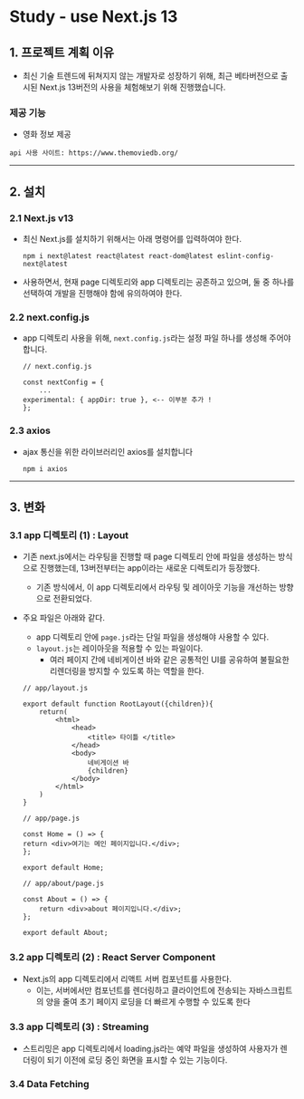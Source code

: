 Study - use Next.js 13
======================

## 1. 프로젝트 계획 이유

- 최신 기술 트렌드에 뒤쳐지지 않는 개발자로 성장하기 위해, 최근 베타버전으로 출시된 Next.js 13버전의 사용을 체험해보기 위해 진행했습니다.

### 제공 기능
 - 영화 정보 제공
 ```
 api 사용 사이트: https://www.themoviedb.org/
 ```

****

## 2. 설치
### 2.1 Next.js v13

- 최신 Next.js를 설치하기 위해서는 아래 명령어를 입력하여야 한다.  
    ```
    npm i next@latest react@latest react-dom@latest eslint-config-next@latest
    ```
- 사용하면서, 현재 page 디렉토리와 app 디렉토리는 공존하고 있으며, 둘 중 하나를 선택하여 개발을 진행해야 함에 유의하여야 한다.

### 2.2 next.config.js

- app 디렉토리 사용을 위해, `next.config.js`라는 설정 파일 하나를 생성해 주어야합니다.
    ```
    // next.config.js

    const nextConfig = {
        ...
    experimental: { appDir: true }, <-- 이부분 추가 !
    };
    ```

### 2.3 axios

- ajax 통신을 위한 라이브러리인 axios를 설치합니다
    ```
    npm i axios
    ```
    
****

## 3. 변화

### 3.1 app 디렉토리 (1) : Layout

- 기존 next.js에서는 라우팅을 진행할 때 page 디렉토리 안에 파일을 생성하는 방식으로 진행했는데, 13버전부터는 app이라는 새로운 디렉토리가 등장했다.
    - 기존 방식에서, 이 app 디렉토리에서 라우팅 및 레이아웃 기능을 개선하는 방향으로 전환되었다.

- 주요 파일은 아래와 같다.
    - app 디렉토리 안에 `page.js`라는 단일 파일을 생성해야 사용할 수 있다.
    - `layout.js`는 레이아웃을 적용할 수 있는 파일이다. 
        - 여러 페이지 간에 네비게이션 바와 같은 공통적인 UI를 공유하여 불필요한 리렌더링을 방지할 수 있도록 하는 역할을 한다. 

    ```
    // app/layout.js

    export default function RootLayout({children}){
        return(
            <html>
                <head>
                    <title> 타이틀 </title>
                </head>
                <body>
                    네비게이션 바
                    {children}
                </body>
            </html>
        )
    }
    ```

    ```
    // app/page.js

    const Home = () => {
    return <div>여기는 메인 페이지입니다.</div>;
    };

    export default Home;
    ```

    ```
    // app/about/page.js

    const About = () => {
        return <div>about 페이지입니다.</div>;
    };
    
    export default About;
    ```

### 3.2 app 디렉토리 (2) : React Server Component
- Next.js의 app 디렉토리에서 리액트 서버 컴포넌트를 사용한다.
    - 이는, 서버에서만 컴포넌트를 렌더링하고 클라이언트에 전송되는 자바스크립트의 양을 줄여 초기 페이지 로딩을 더 빠르게 수행할 수 있도록 한다

### 3.3 app 디렉토리 (3) : Streaming
- 스트리밍은 app 디렉토리에서 loading.js라는 예약 파일을 생성하여 사용자가 렌더링이 되기 이전에 로딩 중인 화면을 표시할 수 있는 기능이다.


### 3.4 Data Fetching